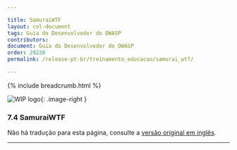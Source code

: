 ```yaml
---

title: SamuraiWTF
layout: col-document
tags: Guia do Desenvolvedor do OWASP
contributors:
document: Guia do Desenvolvedor do OWASP
order: 29220
permalink: /release-pt-br/treinamento_educacao/samurai_wtf/

---
```


{% include breadcrumb.html %}

<style type="text/css">
.image-right {
  height: 180px;
  display: block;
  margin-left: auto;
  margin-right: auto;
  float: right;
}
</style>

![WIP logo](../../../assets/images/dg_wip.png "Trabalho em andamento"){: .image-right }

### 7.4 SamuraiWTF

Não há tradução para esta página, consulte a [versão original em inglês][release0904].

----

[release0904]: https://github.com/OWASP/www-project-developer-guide/blob/main/draft/09-training-education/04-samurai-wtf.md
